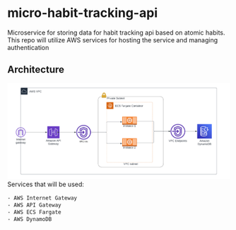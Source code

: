 # micro-habit-tracking-api
Microservice for storing data for habit tracking api based on atomic habits. This repo will utilize AWS services for hosting the service and managing authentication

## Architecture
![Sonny and Mariel high fiving.](tracking-microservices-aws-diagram.png)
Services that will be used:
```
- AWS Internet Gateway
- AWS API Gateway
- AWS ECS Fargate
- AWS DynamoDB
```
